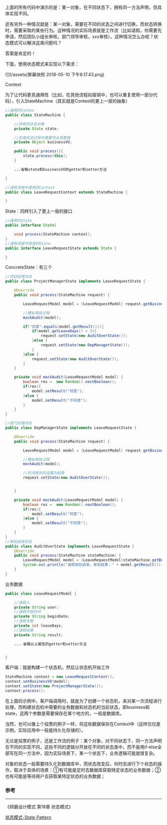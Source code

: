 上面的所有代码中演示的是：某一对象，在不同状态下，拥有同一方法声明，但具体实现不同。

还有另外一种情况就是：某一对象，需要在不同的状态之间进行切换，而状态转换时，需要采取的某些行为。这种情况的实际场景就是工作流（比如请假，你需要先申请，然后团队小组长审核，部门领导审核，xxx审核）。这种情况怎么办呢？状态模式可以解决这类问题吗？

答案是肯定的！

下面，使用状态模式来实现以下需求：

![](/assets/屏幕快照 2018-05-10 下午8.17.43.png)

Context

为了让代码更具通用性（比如，在其他流程如报销中，也可以重复使用一部分代码），引入StateMachine（其实就是Context的更上一层的抽象）

```java
//通用的Contex
public class StateMachine {

    //持有的状态对象
    private State state;

    //处理状态过程中需要的业务数据
    private Object businessVO;

    public void process(){
        state.process(this);
    }

    ...省略state和businessVO的getter和setter方法

}

//请假流程中使用的Context
public class LeaveRequestContext extends StateMachine {

}
```

State：同样引入了更上一层的接口

```java
//通用的State
public interface State{

    void process(StateMachine context);
}
//请假流程中使用的State
public interface LeaveRequestState extends State {

}
```

ConcreteState：有三个

```java
//项目经理状态
public class ProjectManagerState implements LeaveRequestState {

    @Override
    public void process(StateMachine request) {

        LeaveRequestModel model = (LeaveRequestModel) request.getBusinessVO();

        //模拟审批过程
        mockAudit(model);

        if("同意".equals(model.getResult())){
            if(model.getLeaveDays() < 3){
                request.setState(new AuditOverState());
            }else {        
                request.setState(new DepManagerState());
            }
        }else {   
            request.setState(new AuditOverState());
        }    
    }

    private void mockAudit(LeaveRequestModel model) {
        boolean res =  new Random().nextBoolean(); 
        if(res){
            model.setResult("同意");
        }else {
            model.setResult("不同意");
        }
    }
}

//部门经理状态
public class DepManagerState implements LeaveRequestState {

    @Override
    public void process(StateMachine request) {

        LeaveRequestModel model = (LeaveRequestModel) request.getBusinessVO();

        //模拟审批过程
        mockAudit(model);

        //将流程状态设置为结束
        request.setState(new AuditOverState());


    }

    private void mockAudit(LeaveRequestModel model) {
        boolean res =  new Random().nextBoolean(); 
        if(res){
            model.setResult("同意");
        }else {
            model.setResult("不同意");
        }
    }
}
//审批结束状态
public class AuditOverState implements LeaveRequestState {
    @Override
    public void process(StateMachine stateMachine) {
        LeaveRequestModel model = (LeaveRequestModel)stateMachine.getBusinessVO();
        System.out.println("请假审批结束，审批结果：" + model.getResult());
    }
}
```

业务数据

```java
public class LeaveRequestModel {

    //请假人
    private String user;
    //请假开始时间
    private String beginDate;
    //请假天数
    private int leaveDays;
    //请假结果
    private String result;

    ....省略以上属性的getter和setter方法


}
```

客户端：就是构建一个状态机，然后让状态机开始工作

```java
StateMachine context = new LeaveRequestContext();
context.setBusinessVO(model);
context.setState(new ProjectManagerState());
context.process();
```

在上面的示例中，客户端调用时，就是为了创建一个状态机，来对某一次流程进行处理，而构建状态机中需要的业务数据和状态机的当前状态，即business和state，这两个参数是需要保存在某个地方的，一般是数据库。

当然，也可以像上个投票的例子一样，将这些数据保存在Context中（这样仅仅是示例，实际应用中一般是持久化存储的）。

无论是投票的例子，还是工作流的例子：某个对象，对不同状态下，同一方法声明在不同的实现不同，这些不同的逻辑分开放在不同的状态类中，而不是用if-else全部写在同一方法中，因为实际场景下，某一个状态下，业务逻辑可能就很复杂。

对象的状态一般需要持久化到数据库中，而状态改变后，何时去进行下个状态的操作，取决于具体的场景：①有可能是定时去数据库获取特定状态的业务数据；②也有可能是等待用户去获取某特定状态的业务数据；



### 参考

---

 《研磨设计模式 第18章 状态模式》

[状态模式-State Pattern](https://quanke.gitbooks.io/design-pattern-java/content/%E7%8A%B6%E6%80%81%E6%A8%A1%E5%BC%8F-State%20Pattern.html)




